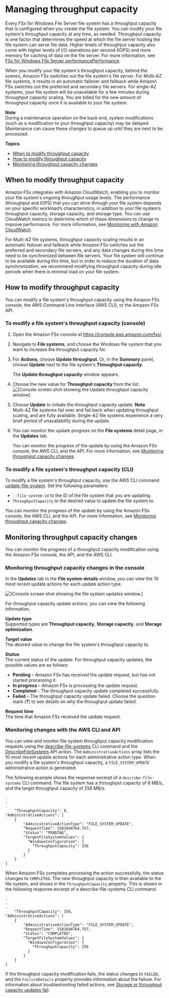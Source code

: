 # Managing throughput capacity<a name="managing-throughput-capacity"></a>

 Every FSx for Windows File Server file system has a throughput capacity that is configured when you create the file system\. You can modify your file system's throughput capacity at any time, as needed\. Throughput capacity is one factor that determines the speed at which the file server hosting the file system can serve file data\. Higher levels of throughput capacity also come with higher levels of I/O operations per second \(IOPS\) and more memory for caching of data on the file server\. For more information, see [FSx for Windows File Server performancePerformance](performance.md)\. 

 When you modify your file system's throughput capacity, behind the scenes, Amazon FSx switches out the file system's file server\. For Multi\-AZ file systems, it results in an automatic failover and failback while Amazon FSx switches out the preferred and secondary file servers\. For single\-AZ systems, your file system will be unavailable for a few minutes during throughput capacity scaling\. You are billed for the new amount of throughput capacity once it is available to your file system\.

**Note**  
During a maintenance operation on the back end, system modifications \(such as a modification to your throughput capacity\) may be delayed\. Maintenance can cause these changes to queue up until they are next to be processed\.

**Topics**
+ [When to modify throughput capacity](#when-to-modify-throughput-capacity)
+ [How to modify throughput capacity](#increase-throughput-capacity)
+ [Monitoring throughput capacity changes](#monitoring-throughput-capacity-changes)

## When to modify throughput capacity<a name="when-to-modify-throughput-capacity"></a>

Amazon FSx integrates with Amazon CloudWatch, enabling you to monitor your file system's ongoing throughput usage levels\. The performance \(throughput and IOPS\) that you can drive through your file system depends on your specific workload’s characteristics, in addition to your file system’s throughput capacity, storage capacity, and storage type\. You can use CloudWatch metrics to determine which of these dimensions to change to improve performance\. For more information, see [Monitoring with Amazon CloudWatch](monitoring-cloudwatch.md)\.

For Multi\-AZ file systems, throughput capacity scaling results in an automatic failover and failback while Amazon FSx switches out the preferred and secondary file servers, and any data changes during this time need to be synchronized between file servers\. Your file system will continue to be available during this time, but in order to reduce the duration of data synchronization, we recommend modifying throughput capacity during idle periods when there is minimal load on your file system\.

## How to modify throughput capacity<a name="increase-throughput-capacity"></a>

You can modify a file system's throughput capacity using the Amazon FSx console, the AWS Command Line Interface \(AWS CLI\), or the Amazon FSx API\.

### To modify a file system's throughput capacity \(console\)<a name="increase-throughput-console"></a>

1. Open the Amazon FSx console at [https://console\.aws\.amazon\.com/fsx/](https://console.aws.amazon.com/fsx/)\.

1. Navigate to **File systems**, and choose the Windows file system that you want to increase the throughput capacity for\.

1. For **Actions**, choose **Update throughput**\. Or, in the **Summary** panel, choose **Update** next to the file system's **Throughput capacity**\. 

   The **Update throughput capacity** window appears\.

1. Choose the new value for **Throughput capacity** from the list\.  
![\[Console screen shot showing the Update throughput capacity window\]](http://docs.aws.amazon.com/fsx/latest/WindowsGuide/images/update-throughput-capacity-modal.png)

1. Choose **Update** to initiate the throughput capacity update\.
**Note**  
Multi\-AZ file systems fail over and fail back when updating throughput scaling, and are fully available\. Single\-AZ file systems experience a very brief period of unavailability during the update\.

1. You can monitor the update progress on the **File systems** detail page, in the **Updates** tab\.

   You can monitor the progress of the update by using the Amazon FSx console, the AWS CLI, and the API\. For more information, see [Monitoring throughput capacity changes](#monitoring-throughput-capacity-changes)\.

### To modify a file system's throughput capacity \(CLI\)<a name="increase-throughput-console"></a>

To modify a file system's throughput capacity, use the AWS CLI command [update\-file\-system](https://docs.aws.amazon.com/cli/latest/reference/fsx/update-file-system.html)\. Set the following parameters:
+ `--file-system-id` to the ID of the file system that you are updating\.
+ `ThroughputCapacity` to the desired value to update the file system to\.

You can monitor the progress of the update by using the Amazon FSx console, the AWS CLI, and the API\. For more information, see [Monitoring throughput capacity changes](#monitoring-throughput-capacity-changes)\.

## Monitoring throughput capacity changes<a name="monitoring-throughput-capacity-changes"></a>

You can monitor the progress of a throughput capacity modification using the Amazon FSx console, the API, and the AWS CLI\.

### Monitoring throughput capacity changes in the console<a name="monitor-throughput-action-console"></a>

In the **Updates** tab in the **File system details** window, you can view the 10 most recent update actions for each update action type\.

![\[Console screen shot showing the file system updates window.\]](http://docs.aws.amazon.com/fsx/latest/WindowsGuide/images/fs-updates-panel.png)

For throughput capacity update actions, you can view the following information\.

****Update type****  
Supported types are **Throughput capacity**, **Storage capacity**, and **Storage optimization**\.

****Target value****  
The desired value to change the file system's throughput capacity to\.

****Status****  
The current status of the update\. For throughput capacity updates, the possible values are as follows:  
+ **Pending** – Amazon FSx has received the update request, but has not started processing it\.
+ **In progress** – Amazon FSx is processing the update request\.
+ **Completed** – The throughput capacity update completed successfully\.
+ **Failed** – The throughput capacity update failed\. Choose the question mark \(**?**\) to see details on why the throughput update failed\.

****Request time****  
The time that Amazon FSx received the update request\.

### Monitoring changes with the AWS CLI and API<a name="monitor-throughput-action-cli-api"></a>

You can view and monitor file system throughput capacity modification requests using the [describe\-file\-systems](https://docs.aws.amazon.com/cli/latest/reference/fsx/describe-file-systems.html) CLI command and the [DescribeFileSystems](https://docs.aws.amazon.com/fsx/latest/APIReference/API_DescribeFileSystems.html) API action\. The `AdministrativeActions` array lists the 10 most recent update actions for each administrative action type\. When you modify a file system's throughput capacity, a `FILE_SYSTEM_UPDATE` administrative action is generated\. 

The following example shows the response excerpt of a `describe-file-systems` CLI command\. The file system has a throughput capacity of 8 MB/s, and the target throughput capacity of 256 MB/s\.

```
.
.
.
    "ThroughputCapacity": 8,
"AdministrativeActions": [
    {
        "AdministrativeActionType": "FILE_SYSTEM_UPDATE",
        "RequestTime": 1581694764.757,
        "Status": "PENDING",
        "TargetFileSystemValues": {
          "WindowsConfiguration": {
            "ThroughputCapacity": 256
          }
        }
    }
]
```

When Amazon FSx completes processing the action successfully, the status changes to `COMPLETED`\. The new throughput capacity is then available to the file system, and shows in the `ThroughputCapacity` property\. This is shown in the following response excerpt of a describe\-file\-systems CLI command\.

```
.
.
.
    "ThroughputCapacity": 256,
"AdministrativeActions": [
    {
        "AdministrativeActionType": "FILE_SYSTEM_UPDATE",
        "RequestTime": 1581694764.757,
        "Status": "COMPLETED",
        "TargetFileSystemValues": {
          "WindowsConfiguration": {
            "ThroughputCapacity": 256
          }
        }
    }
]
```

If the throughput capacity modification fails, the status changes to `FAILED`, and the `FailureDetails` property provides information about the failure\. For information about troubleshooting failed actions, see [Storage or throughput capacity updates fail](admin-actions-ts.md)\.